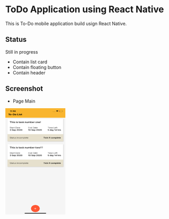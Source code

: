 # ToDo Application using React Native

This is To-Do mobile application build usign React Native.

## Status

Still in progress
- Contain list card
- Contain floating button
- Contain header


## Screenshot

- Page Main
<img src="screenshot/Page01.png" width="187.5" height="333.5">
